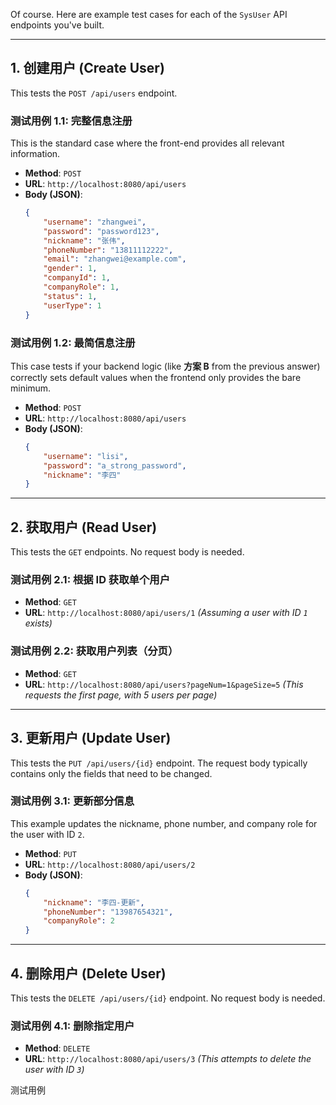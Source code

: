 Of course. Here are example test cases for each of the `SysUser` API endpoints you've built.

---
## **1. 创建用户 (Create User)**

This tests the `POST /api/users` endpoint.

### **测试用例 1.1: 完整信息注册**
This is the standard case where the front-end provides all relevant information.

* **Method**: `POST`
* **URL**: `http://localhost:8080/api/users`
* **Body (JSON)**:
    ```json
    {
        "username": "zhangwei",
        "password": "password123",
        "nickname": "张伟",
        "phoneNumber": "13811112222",
        "email": "zhangwei@example.com",
        "gender": 1,
        "companyId": 1,
        "companyRole": 1,
        "status": 1,
        "userType": 1
    }
    ```

### **测试用例 1.2: 最简信息注册**
This case tests if your backend logic (like **方案 B** from the previous answer) correctly sets default values when the frontend only provides the bare minimum.

* **Method**: `POST`
* **URL**: `http://localhost:8080/api/users`
* **Body (JSON)**:
    ```json
    {
        "username": "lisi",
        "password": "a_strong_password",
        "nickname": "李四"
    }
    ```

---
## **2. 获取用户 (Read User)**

This tests the `GET` endpoints. No request body is needed.

### **测试用例 2.1: 根据 ID 获取单个用户**

* **Method**: `GET`
* **URL**: `http://localhost:8080/api/users/1`
  *(Assuming a user with ID `1` exists)*

### **测试用例 2.2: 获取用户列表（分页）**

* **Method**: `GET`
* **URL**: `http://localhost:8080/api/users?pageNum=1&pageSize=5`
  *(This requests the first page, with 5 users per page)*

---
## **3. 更新用户 (Update User)**

This tests the `PUT /api/users/{id}` endpoint. The request body typically contains only the fields that need to be changed.

### **测试用例 3.1: 更新部分信息**
This example updates the nickname, phone number, and company role for the user with ID `2`.

* **Method**: `PUT`
* **URL**: `http://localhost:8080/api/users/2`
* **Body (JSON)**:
    ```json
    {
        "nickname": "李四-更新",
        "phoneNumber": "13987654321",
        "companyRole": 2
    }
    ```

---
## **4. 删除用户 (Delete User)**

This tests the `DELETE /api/users/{id}` endpoint. No request body is needed.

### **测试用例 4.1: 删除指定用户**

* **Method**: `DELETE`
* **URL**: `http://localhost:8080/api/users/3`
  *(This attempts to delete the user with ID `3`)*

测试用例
